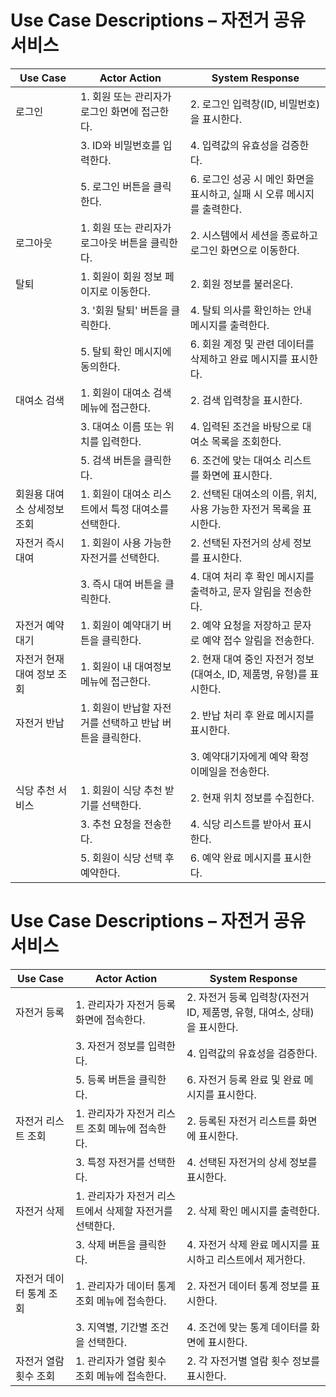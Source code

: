 
# Use Case Descriptions – 자전거 공유 서비스

| Use Case | Actor Action | System Response |
|----------|--------------|-----------------|
| 로그인 | 1. 회원 또는 관리자가 로그인 화면에 접근한다. | 2. 로그인 입력창(ID, 비밀번호)을 표시한다. |
|  | 3. ID와 비밀번호를 입력한다. | 4. 입력값의 유효성을 검증한다. |
|  | 5. 로그인 버튼을 클릭한다. | 6. 로그인 성공 시 메인 화면을 표시하고, 실패 시 오류 메시지를 출력한다. |
| 로그아웃 | 1. 회원 또는 관리자가 로그아웃 버튼을 클릭한다. | 2. 시스템에서 세션을 종료하고 로그인 화면으로 이동한다. |
| 탈퇴 | 1. 회원이 회원 정보 페이지로 이동한다. | 2. 회원 정보를 불러온다. |
|  | 3. '회원 탈퇴' 버튼을 클릭한다. | 4. 탈퇴 의사를 확인하는 안내 메시지를 출력한다. |
|  | 5. 탈퇴 확인 메시지에 동의한다. | 6. 회원 계정 및 관련 데이터를 삭제하고 완료 메시지를 표시한다. |
| 대여소 검색 | 1. 회원이 대여소 검색 메뉴에 접근한다. | 2. 검색 입력창을 표시한다. |
|  | 3. 대여소 이름 또는 위치를 입력한다. | 4. 입력된 조건을 바탕으로 대여소 목록을 조회한다. |
|  | 5. 검색 버튼을 클릭한다. | 6. 조건에 맞는 대여소 리스트를 화면에 표시한다. |
| 회원용 대여소 상세정보 조회 | 1. 회원이 대여소 리스트에서 특정 대여소를 선택한다. | 2. 선택된 대여소의 이름, 위치, 사용 가능한 자전거 목록을 표시한다. |
| 자전거 즉시대여 | 1. 회원이 사용 가능한 자전거를 선택한다. | 2. 선택된 자전거의 상세 정보를 표시한다. |
|  | 3. 즉시 대여 버튼을 클릭한다. | 4. 대여 처리 후 확인 메시지를 출력하고, 문자 알림을 전송한다. |
| 자전거 예약대기 | 1. 회원이 예약대기 버튼을 클릭한다. | 2. 예약 요청을 저장하고 문자로 예약 접수 알림을 전송한다. |
| 자전거 현재 대여 정보 조회 | 1. 회원이 내 대여정보 메뉴에 접근한다. | 2. 현재 대여 중인 자전거 정보(대여소, ID, 제품명, 유형)를 표시한다. |
| 자전거 반납 | 1. 회원이 반납할 자전거를 선택하고 반납 버튼을 클릭한다. | 2. 반납 처리 후 완료 메시지를 표시한다. |
|  |  | 3. 예약대기자에게 예약 확정 이메일을 전송한다. |
| 식당 추천 서비스 | 1. 회원이 식당 추천 받기를 선택한다. | 2. 현재 위치 정보를 수집한다. |
|  | 3. 추천 요청을 전송한다. | 4. 식당 리스트를 받아서 표시한다. |
|  | 5. 회원이 식당 선택 후 예약한다. | 6. 예약 완료 메시지를 표시한다. |

# Use Case Descriptions – 자전거 공유 서비스

| Use Case | Actor Action | System Response |
|----------|--------------|-----------------|
| 자전거 등록 | 1. 관리자가 자전거 등록 화면에 접속한다. | 2. 자전거 등록 입력창(자전거 ID, 제품명, 유형, 대여소, 상태)을 표시한다. |
|  | 3. 자전거 정보를 입력한다. | 4. 입력값의 유효성을 검증한다. |
|  | 5. 등록 버튼을 클릭한다. | 6. 자전거 등록 완료 및 완료 메시지를 표시한다. |
| 자전거 리스트 조회 | 1. 관리자가 자전거 리스트 조회 메뉴에 접속한다. | 2. 등록된 자전거 리스트를 화면에 표시한다. |
|  | 3. 특정 자전거를 선택한다. | 4. 선택된 자전거의 상세 정보를 표시한다. |
| 자전거 삭제 | 1. 관리자가 자전거 리스트에서 삭제할 자전거를 선택한다. | 2. 삭제 확인 메시지를 출력한다. |
|  | 3. 삭제 버튼을 클릭한다. | 4. 자전거 삭제 완료 메시지를 표시하고 리스트에서 제거한다. |
| 자전거 데이터 통계 조회 | 1. 관리자가 데이터 통계 조회 메뉴에 접속한다. | 2. 자전거 데이터 통계 정보를 표시한다. |
|  | 3. 지역별, 기간별 조건을 선택한다. | 4. 조건에 맞는 통계 데이터를 화면에 표시한다. |
| 자전거 열람 횟수 조회 | 1. 관리자가 열람 횟수 조회 메뉴에 접속한다. | 2. 각 자전거별 열람 횟수 정보를 표시한다. |
